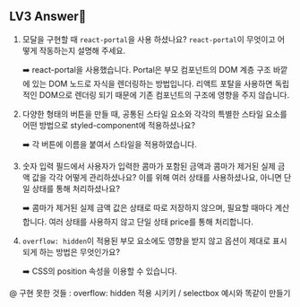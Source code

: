 LV3 Answer📄
-

1. 모달을 구현할 때 `react-portal`을 사용 하셨나요? `react-portal`이 무엇이고 어떻게 작동하는지 설명해 주세요.

    ➡️ react-portal을 사용했습니다. Portal은 부모 컴포넌트의 DOM 계층 구조 바깥에 있는 DOM 노드로 자식을 렌더링하는 방법입니다. 리액트 포탈을 사용하면 독립적인 DOM으로 렌더링 되기 때문에 기존 컴포넌트의 구조에 영향을 주지 않습니다.

  
2. 다양한 형태의 버튼을 만들 때, 공통된 스타일 요소와 각각의 특별한 스타일 요소를 어떤 방법으로 styled-component에 적용하셨나요?

   ➡️ 각 버튼에 이름을 붙여서 스타일을 적용하였습니다.

3. 숫자 입력 필드에서 사용자가 입력한 콤마가 포함된 금액과 콤마가 제거된 실제 금액 값을 각각 어떻게 관리하셨나요? 이를 위해 여러 상태를 사용하셨나요, 아니면 단일 상태를 통해 처리하셨나요?

   ➡️ 콤마가 제거된 실제 금액 값은 상태로 따로 저장하지 않으며, 필요할 때마다 계산합니다. 여러 상태를 사용하지 않고 단일 상태 price를 통해 처리합니다.

4. `overflow: hidden`이 적용된 부모 요소에도 영향을 받지 않고 옵션이 제대로 표시되게 하는 방법은 무엇인가요?

   ➡️ CSS의 position 속성을 이용할 수 있습니다.


@ 구현 못한 것들 :  overflow: hidden 적용 시키키 / selectbox 예시와 똑같이 만들기 


